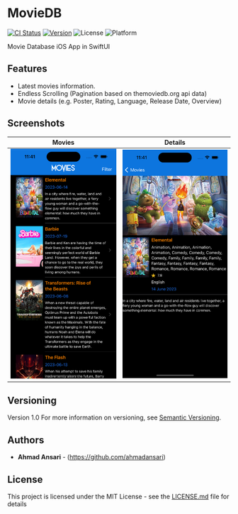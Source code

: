 # MovieDB
[![CI Status](https://travis-ci.com/ahmadansari/MovieDB.svg?branch=main)](https://app.travis-ci.com/github/ahmadansari/MovieDB)
[![Version](https://img.shields.io/github/v/release/ahmadansari/MovieDB?style=flat)](https://github.com/ahmadansari/MovieDB)
![License](https://img.shields.io/github/license/ahmadansari/MovieDB?style=flat)
![Platform](https://img.shields.io/badge/platform-iOS-lightgrey?style=flat)


Movie Database iOS App in SwiftUI

## Features
- Latest movies information.
- Endless Scrolling (Pagination based on themoviedb.org api data)
- Movie details (e.g. Poster, Rating, Language, Release Date, Overview)

## Screenshots
| Movies | Details |
| ------ | ----- |
|<img src="Screenshots/Movies.png">|<img src="Screenshots/Details.png">|

## Versioning

Version 1.0
For more information on versioning, see [Semantic Versioning](http://semver.org/).

## Authors

* **Ahmad Ansari** - (https://github.com/ahmadansari)

## License

This project is licensed under the MIT License - see the [LICENSE.md](LICENSE.md) file for details
